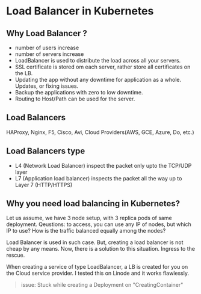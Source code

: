 # Load Balancer in Kubernetes

## Why Load Balancer ?
- number of users increase
- number of servers increase
- LoadBalancer is used to distribute the load across all your servers.
- SSL certificate is stored om each server, rather store all certificates on the LB.
- Updating the app without any downtime for application as a whole. Updates, or fixing issues.
- Backup the applications with zero to low downtime.
- Routing to Host/Path can be used for the server.

## Load Balancers
HAProxy, Nginx, F5, Cisco, Avi, Cloud Providers(AWS, GCE, Azure, Do, etc.)

## Load Balancers type
- L4 (Network Load Balancer)
inspect the packet only upto the TCP/UDP layer
- L7 (Application load balancer)
inspects the packet all the way up to Layer 7 (HTTP/HTTPS)


## Why you need load balancing in Kubernetes?
Let us assume, we have 3 node setup, with 3 replica pods of same deployment.
Qeustions: to access, you can use any IP of nodes, but which IP to use? How is the traffic balanced equally among the nodes?

Load Balancer is used in such case. But, creating a load balancer is not cheap by any means. Now, there is a solution to this situation. Ingress to the rescue.

When creating a service of type LoadBalancer, a LB is created for you on the Cloud service provider. I tested this on Linode and it works flawlessly.


> issue: Stuck while creating a Deployment on "CreatingContainer"
